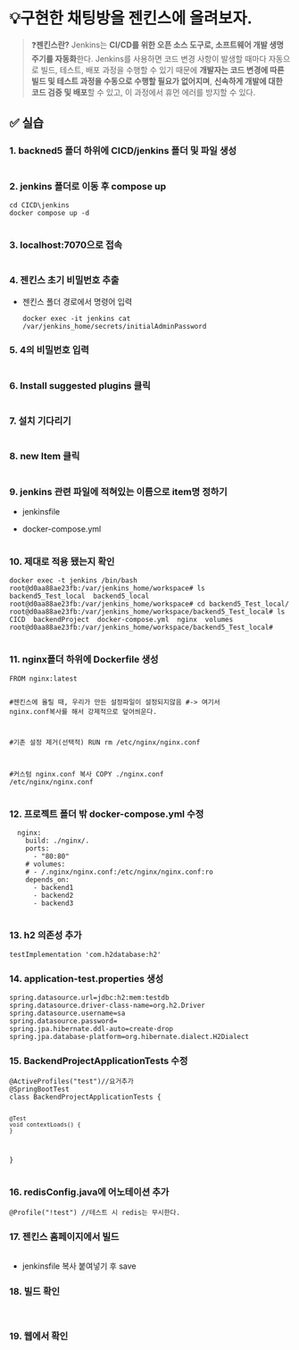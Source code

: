 <h1 id="💡구현한-채팅방을-젠킨스에-올려보자">💡구현한 채팅방을 젠킨스에 올려보자.</h1>
<blockquote>
<p>❓<strong>젠킨스란?</strong>
Jenkins는 <strong>CI/CD를 위한 오픈 소스 도구로, 소프트웨어 개발 생명주기를 자동화</strong>한다.
Jenkins를 사용하면 코드 변경 사항이 발생할 때마다 자동으로 빌드, 테스트, 배포 과정을 수행할 수 있기 때문에 <strong>개발자는 코드 변경에 따른 빌드 및 테스트 과정을 수동으로 수행할 필요가 없어지며</strong>, <strong>신속하게 개발에 대한 코드 검증 및 배포</strong>할 수 있고, 이 과정에서 휴먼 에러를 방지할 수 있다.</p>
</blockquote>
<h2 id="✅-실습">✅ 실습</h2>
<h3 id="1-backned5-폴더-하위에-cicdjenkins-폴더-및-파일-생성">1. backned5 폴더 하위에 CICD/jenkins 폴더 및 파일 생성</h3>
<p><img alt="" src="https://velog.velcdn.com/images/dev_ssj/post/80d15149-2785-4cb3-8870-f0a3b2c2bfd4/image.png" /></p>
<h3 id="2-jenkins-폴더로-이동-후-compose-up">2. jenkins 폴더로 이동 후 compose up</h3>
<pre><code class="language-bash">cd CICD\jenkins
docker compose up -d</code></pre>
<p><img alt="" src="https://velog.velcdn.com/images/dev_ssj/post/8e434598-863d-42a3-8c0a-348a4c424398/image.png" /><img alt="" src="https://velog.velcdn.com/images/dev_ssj/post/5451439a-84da-4a4c-a6e8-b3b5df170969/image.png" /></p>
<h3 id="3-localhost7070으로-접속">3. localhost:7070으로 접속</h3>
<p><img alt="" src="https://velog.velcdn.com/images/dev_ssj/post/04eb33d3-fd5a-4c8e-8108-925dd5be992b/image.png" /></p>
<h3 id="4-젠킨스-초기-비밀번호-추출">4. 젠킨스 초기 비밀번호 추출</h3>
<ul>
<li>젠킨스 폴더 경로에서 명령어 입력<pre><code class="language-bash">docker exec -it jenkins cat /var/jenkins_home/secrets/initialAdminPassword</code></pre>
</li>
</ul>
<h3 id="5-4의-비밀번호-입력">5. 4의 비밀번호 입력</h3>
<p><img alt="" src="https://velog.velcdn.com/images/dev_ssj/post/bf856233-48f5-40a0-bebe-28e0b70a06ca/image.png" /></p>
<h3 id="6-install-suggested-plugins-클릭">6. Install suggested plugins 클릭</h3>
<p><img alt="" src="https://velog.velcdn.com/images/dev_ssj/post/6b1b6f48-ad8f-4e13-8385-05ece9da5bae/image.png" /></p>
<h3 id="7-설치-기다리기">7. 설치 기다리기</h3>
<p><img alt="" src="https://velog.velcdn.com/images/dev_ssj/post/c11001bc-d490-49d8-b9d3-9f5d83227aba/image.png" /><img alt="" src="https://velog.velcdn.com/images/dev_ssj/post/14a59839-146c-4ce5-83cd-929906846246/image.png" /><img alt="" src="https://velog.velcdn.com/images/dev_ssj/post/0ea98458-e538-4936-aeb4-bbd09b9cb48b/image.png" /><img alt="" src="https://velog.velcdn.com/images/dev_ssj/post/d38d8f0d-617b-4a46-9b59-f64f88c9cd60/image.png" /></p>
<h3 id="8-new-item-클릭">8. new Item 클릭</h3>
<p><img alt="" src="https://velog.velcdn.com/images/dev_ssj/post/ae682d36-a5c1-47a0-b758-d59cc7c99d0e/image.png" /></p>
<h3 id="9-jenkins-관련-파일에-적혀있는-이름으로-item명-정하기">9. jenkins 관련 파일에 적혀있는 이름으로 item명 정하기</h3>
<ul>
<li><p>jenkinsfile
<img alt="" src="https://velog.velcdn.com/images/dev_ssj/post/1c142f19-900a-497d-9c68-1775cb3d7aac/image.png" /></p>
</li>
<li><p>docker-compose.yml
<img alt="" src="https://velog.velcdn.com/images/dev_ssj/post/4559b5e0-4a80-4fa1-9185-35d25f4f99b4/image.png" /></p>
</li>
</ul>
<p><img alt="" src="https://velog.velcdn.com/images/dev_ssj/post/0b7b4262-e1e5-4d72-9387-d0ea90c9c959/image.png" /></p>
<h3 id="10-제대로-적용-됐는지-확인">10. 제대로 적용 됐는지 확인</h3>
<pre><code class="language-bash">docker exec -t jenkins /bin/bash
root@d0aa88ae23fb:/var/jenkins_home/workspace# ls
backend5_Test_local  backend5_local
root@d0aa88ae23fb:/var/jenkins_home/workspace# cd backend5_Test_local/
root@d0aa88ae23fb:/var/jenkins_home/workspace/backend5_Test_local# ls
CICD  backendProject  docker-compose.yml  nginx  volumes
root@d0aa88ae23fb:/var/jenkins_home/workspace/backend5_Test_local#</code></pre>
<p><img alt="" src="https://velog.velcdn.com/images/dev_ssj/post/0d1a4ea8-90a4-45c0-8583-1de94f137000/image.png" /></p>
<h3 id="11-nginx폴더-하위에-dockerfile-생성">11. nginx폴더 하위에 Dockerfile 생성</h3>
<pre><code>FROM nginx:latest

#젠킨스에 올릴 때, 우리가 만든 설정파일이 설정되지않음
#-&gt; 여기서 nginx.conf복사를 해서 강제적으로 덮어씌운다.

#기존 설정 제거(선택적)
RUN rm /etc/nginx/nginx.conf

#커스텀 nginx.conf 복사
COPY ./nginx.conf /etc/nginx/nginx.conf</code></pre><h3 id="12-프로젝트-폴더-밖-docker-composeyml-수정">12. 프로젝트 폴더 밖 docker-compose.yml 수정</h3>
<pre><code class="language-yml">  nginx:
    build: ./nginx/.
    ports:
      - &quot;80:80&quot;
    # volumes:
    # - /.nginx/nginx.conf:/etc/nginx/nginx.conf:ro
    depends_on:
      - backend1
      - backend2
      - backend3</code></pre>
<p><img alt="" src="https://velog.velcdn.com/images/dev_ssj/post/85bc56f4-b6f3-434c-abc2-ce559fea8035/image.png" /></p>
<h3 id="13-h2-의존성-추가">13. h2 의존성 추가</h3>
<pre><code class="language-bash">testImplementation 'com.h2database:h2'</code></pre>
<h3 id="14-application-testproperties-생성">14. application-test.properties 생성</h3>
<pre><code>spring.datasource.url=jdbc:h2:mem:testdb
spring.datasource.driver-class-name=org.h2.Driver
spring.datasource.username=sa
spring.datasource.password=
spring.jpa.hibernate.ddl-auto=create-drop
spring.jpa.database-platform=org.hibernate.dialect.H2Dialect</code></pre><h3 id="15-backendprojectapplicationtests-수정">15. BackendProjectApplicationTests 수정</h3>
<pre><code class="language-java">@ActiveProfiles(&quot;test&quot;)//요거추가
@SpringBootTest
class BackendProjectApplicationTests {

    @Test
    void contextLoads() {
    }

}</code></pre>
<h3 id="16-redisconfigjava에-어노테이션-추가">16. redisConfig.java에 어노테이션 추가</h3>
<pre><code class="language-java">@Profile(&quot;!test&quot;) //테스트 시 redis는 무시한다.</code></pre>
<h3 id="17-젠킨스-홈페이지에서-빌드">17. 젠킨스 홈페이지에서 빌드</h3>
<p><img alt="" src="https://velog.velcdn.com/images/dev_ssj/post/a9613c6b-2bce-4eb8-873e-90d3d5015dfc/image.png" /></p>
<ul>
<li>jenkinsfile 복사 붙여넣기 후 save
<img alt="" src="https://velog.velcdn.com/images/dev_ssj/post/20aa18b4-4afc-4f96-9885-b219946bc45a/image.png" /></li>
</ul>
<h3 id="18-빌드-확인">18. 빌드 확인</h3>
<p><img alt="" src="https://velog.velcdn.com/images/dev_ssj/post/04ad8f59-7591-4653-b83b-8de3ba7dd453/image.png" />
<img alt="" src="https://velog.velcdn.com/images/dev_ssj/post/ee93283c-e654-4d19-a210-8c91035cb0fc/image.png" /></p>
<h3 id="19-웹에서-확인">19. 웹에서 확인</h3>
<p><img alt="" src="https://velog.velcdn.com/images/dev_ssj/post/053af1c5-95dd-4fb8-9629-2e47152018a3/image.png" /></p>